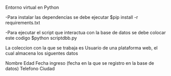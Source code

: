 Entorno virtual en Python

-Para instalar las dependencias se debe ejecutar $pip install -r requirements.txt

-Para ejecutar el script que interactua con la base de datos se debe colocar este codigo $python scriptdbb.py

La coleccion con la que se trabaja es Usuario de una plataforma web, el cual almacena los siguentes datos 

Nombre
Edad
Fecha ingreso (fecha en la que se registro en la base de datos)
Telefono
Ciudad

